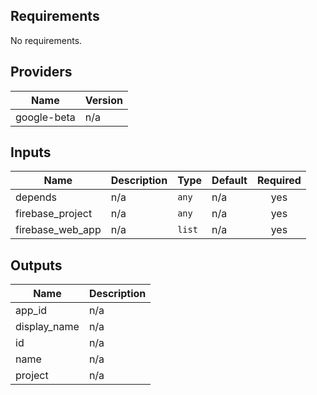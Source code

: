 ## Requirements

No requirements.

## Providers

| Name | Version |
|------|---------|
| google-beta | n/a |

## Inputs

| Name | Description | Type | Default | Required |
|------|-------------|------|---------|:--------:|
| depends | n/a | `any` | n/a | yes |
| firebase\_project | n/a | `any` | n/a | yes |
| firebase\_web\_app | n/a | `list` | n/a | yes |

## Outputs

| Name | Description |
|------|-------------|
| app\_id | n/a |
| display\_name | n/a |
| id | n/a |
| name | n/a |
| project | n/a |

